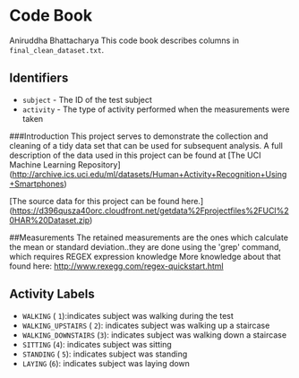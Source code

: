 # Code Book
  Aniruddha Bhattacharya
This code book describes columns in `final_clean_dataset.txt`.

## Identifiers

* `subject` - The ID of the test subject
* `activity` - The type of activity performed when the measurements were taken

###Introduction
This project serves to demonstrate the collection and cleaning of a tidy data set that can be used for subsequent
analysis. A full description of the data used in this project can be found at [The UCI Machine Learning Repository]
(http://archive.ics.uci.edu/ml/datasets/Human+Activity+Recognition+Using+Smartphones)

[The source data for this project can be found here.]
(https://d396qusza40orc.cloudfront.net/getdata%2Fprojectfiles%2FUCI%20HAR%20Dataset.zip)

##Measurements
The retained measurements are the ones which calculate the mean or standard deviation..they are done using the 'grep' command,
which requires REGEX expression knowledge
More knowledge about that found here:  http://www.rexegg.com/regex-quickstart.html
## Activity Labels

* `WALKING` ( `1`):indicates  subject was walking during the test
* `WALKING_UPSTAIRS` ( `2`): indicates subject was walking up a staircase 
* `WALKING_DOWNSTAIRS` (`3`): indicates subject was walking down a staircase 
* `SITTING` (`4`): indicates subject was sitting 
* `STANDING` ( `5`): indicates subject was standing
* `LAYING` (`6`): indicates subject was laying down 
